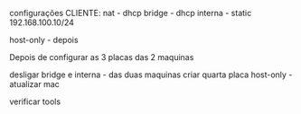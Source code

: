 
configurações
CLIENTE:
nat - dhcp
bridge - dhcp
interna - static 192.168.100.10/24

host-only - depois

Depois de configurar as 3 placas das 2 maquinas

desligar bridge e interna - das duas maquinas
criar quarta placa host-only - atualizar mac

verificar tools

